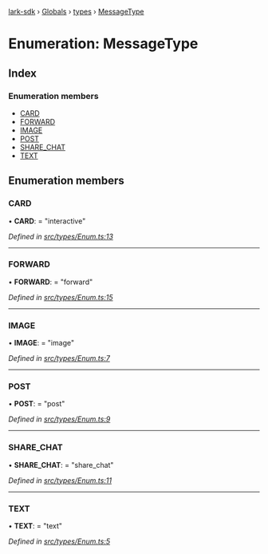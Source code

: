 [lark-sdk](../README.md) › [Globals](../globals.md) › [types](../modules/types.md) › [MessageType](types.messagetype.md)

# Enumeration: MessageType

## Index

### Enumeration members

* [CARD](types.messagetype.md#card)
* [FORWARD](types.messagetype.md#forward)
* [IMAGE](types.messagetype.md#image)
* [POST](types.messagetype.md#post)
* [SHARE_CHAT](types.messagetype.md#share_chat)
* [TEXT](types.messagetype.md#text)

## Enumeration members

###  CARD

• **CARD**: = "interactive"

*Defined in [src/types/Enum.ts:13](https://github.com/TbhT/lark-sdk/blob/5ecb791/src/types/Enum.ts#L13)*

___

###  FORWARD

• **FORWARD**: = "forward"

*Defined in [src/types/Enum.ts:15](https://github.com/TbhT/lark-sdk/blob/5ecb791/src/types/Enum.ts#L15)*

___

###  IMAGE

• **IMAGE**: = "image"

*Defined in [src/types/Enum.ts:7](https://github.com/TbhT/lark-sdk/blob/5ecb791/src/types/Enum.ts#L7)*

___

###  POST

• **POST**: = "post"

*Defined in [src/types/Enum.ts:9](https://github.com/TbhT/lark-sdk/blob/5ecb791/src/types/Enum.ts#L9)*

___

###  SHARE_CHAT

• **SHARE_CHAT**: = "share_chat"

*Defined in [src/types/Enum.ts:11](https://github.com/TbhT/lark-sdk/blob/5ecb791/src/types/Enum.ts#L11)*

___

###  TEXT

• **TEXT**: = "text"

*Defined in [src/types/Enum.ts:5](https://github.com/TbhT/lark-sdk/blob/5ecb791/src/types/Enum.ts#L5)*
